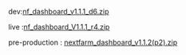 





dev:[nf_dashboard_v1.1.1_d6.zip](https://github.com/user-attachments/files/18769015/nf_dashboard_v1.1.1_d6.zip)


live :[nf_dashboard_V1.1.1_r4.zip](https://github.com/user-attachments/files/18846811/nf_dashboard_V1.1.1_r4.zip)


pre-production : [nextfarm_dashboard_v1.1.2(p2).zip](https://github.com/user-attachments/files/18823348/nextfarm_dashboard_v1.1.2.p2.zip)
